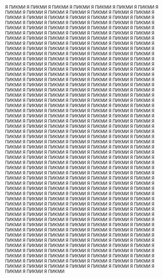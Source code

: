 Я ПИКМИ Я ПИКМИ Я ПИКМИ Я ПИКМИ Я ПИКМИ Я ПИКМИ Я ПИКМИ Я ПИКМИ Я ПИКМИ Я ПИКМИ Я ПИКМИ Я ПИКМИ Я ПИКМИ Я ПИКМИ Я ПИКМИ Я ПИКМИ Я ПИКМИ Я ПИКМИ Я ПИКМИ Я ПИКМИ Я ПИКМИ Я ПИКМИ Я ПИКМИ Я ПИКМИ Я ПИКМИ Я ПИКМИ Я ПИКМИ Я ПИКМИ Я ПИКМИ Я ПИКМИ Я ПИКМИ Я ПИКМИ Я ПИКМИ Я ПИКМИ Я ПИКМИ Я ПИКМИ Я ПИКМИ Я ПИКМИ Я ПИКМИ Я ПИКМИ Я ПИКМИ Я ПИКМИ Я ПИКМИ Я ПИКМИ Я ПИКМИ Я ПИКМИ Я ПИКМИ Я ПИКМИ Я ПИКМИ Я ПИКМИ Я ПИКМИ Я ПИКМИ Я ПИКМИ Я ПИКМИ Я ПИКМИ Я ПИКМИ Я ПИКМИ Я ПИКМИ Я ПИКМИ Я ПИКМИ Я ПИКМИ Я ПИКМИ Я ПИКМИ Я ПИКМИ Я ПИКМИ Я ПИКМИ Я ПИКМИ Я ПИКМИ Я ПИКМИ Я ПИКМИ Я ПИКМИ Я ПИКМИ Я ПИКМИ Я ПИКМИ Я ПИКМИ Я ПИКМИ Я ПИКМИ Я ПИКМИ Я ПИКМИ Я ПИКМИ Я ПИКМИ Я ПИКМИ Я ПИКМИ Я ПИКМИ Я ПИКМИ Я ПИКМИ Я ПИКМИ Я ПИКМИ Я ПИКМИ Я ПИКМИ Я ПИКМИ Я ПИКМИ Я ПИКМИ Я ПИКМИ Я ПИКМИ Я ПИКМИ Я ПИКМИ Я ПИКМИ Я ПИКМИ Я ПИКМИ Я ПИКМИ Я ПИКМИ Я ПИКМИ Я ПИКМИ Я ПИКМИ Я ПИКМИ Я ПИКМИ Я ПИКМИ Я ПИКМИ Я ПИКМИ Я ПИКМИ Я ПИКМИ Я ПИКМИ Я ПИКМИ Я ПИКМИ Я ПИКМИ Я ПИКМИ Я ПИКМИ Я ПИКМИ Я ПИКМИ Я ПИКМИ Я ПИКМИ Я ПИКМИ Я ПИКМИ Я ПИКМИ Я ПИКМИ Я ПИКМИ Я ПИКМИ Я ПИКМИ Я ПИКМИ Я ПИКМИ Я ПИКМИ Я ПИКМИ Я ПИКМИ Я ПИКМИ Я ПИКМИ Я ПИКМИ Я ПИКМИ Я ПИКМИ Я ПИКМИ Я ПИКМИ Я ПИКМИ Я ПИКМИ Я ПИКМИ Я ПИКМИ Я ПИКМИ Я ПИКМИ Я ПИКМИ Я ПИКМИ Я ПИКМИ Я ПИКМИ Я ПИКМИ Я ПИКМИ Я ПИКМИ Я ПИКМИ Я ПИКМИ Я ПИКМИ Я ПИКМИ Я ПИКМИ Я ПИКМИ Я ПИКМИ Я ПИКМИ Я ПИКМИ Я ПИКМИ Я ПИКМИ Я ПИКМИ Я ПИКМИ Я ПИКМИ Я ПИКМИ Я ПИКМИ Я ПИКМИ Я ПИКМИ Я ПИКМИ Я ПИКМИ Я ПИКМИ Я ПИКМИ Я ПИКМИ Я ПИКМИ Я ПИКМИ Я ПИКМИ Я ПИКМИ Я ПИКМИ Я ПИКМИ Я ПИКМИ Я ПИКМИ Я ПИКМИ Я ПИКМИ Я ПИКМИ Я ПИКМИ Я ПИКМИ Я ПИКМИ Я ПИКМИ Я ПИКМИ Я ПИКМИ Я ПИКМИ Я ПИКМИ Я ПИКМИ Я ПИКМИ Я ПИКМИ Я ПИКМИ Я ПИКМИ Я ПИКМИ Я ПИКМИ Я ПИКМИ Я ПИКМИ Я ПИКМИ Я ПИКМИ Я ПИКМИ Я ПИКМИ Я ПИКМИ Я ПИКМИ Я ПИКМИ Я ПИКМИ Я ПИКМИ Я ПИКМИ Я ПИКМИ Я ПИКМИ Я ПИКМИ Я ПИКМИ Я ПИКМИ Я ПИКМИ Я ПИКМИ Я ПИКМИ Я ПИКМИ Я ПИКМИ Я ПИКМИ Я ПИКМИ Я ПИКМИ Я ПИКМИ Я ПИКМИ Я ПИКМИ Я ПИКМИ Я ПИКМИ Я ПИКМИ Я ПИКМИ Я ПИКМИ Я ПИКМИ Я ПИКМИ Я ПИКМИ Я ПИКМИ Я ПИКМИ Я ПИКМИ Я ПИКМИ Я ПИКМИ Я ПИКМИ Я ПИКМИ Я ПИКМИ Я ПИКМИ Я ПИКМИ Я ПИКМИ Я ПИКМИ Я ПИКМИ Я ПИКМИ Я ПИКМИ Я ПИКМИ Я ПИКМИ Я ПИКМИ Я ПИКМИ Я ПИКМИ Я ПИКМИ Я ПИКМИ Я ПИКМИ Я ПИКМИ Я ПИКМИ Я ПИКМИ Я ПИКМИ Я ПИКМИ Я ПИКМИ Я ПИКМИ Я ПИКМИ Я ПИКМИ Я ПИКМИ Я ПИКМИ Я ПИКМИ Я ПИКМИ Я ПИКМИ Я ПИКМИ Я ПИКМИ Я ПИКМИ Я ПИКМИ Я ПИКМИ Я ПИКМИ Я ПИКМИ Я ПИКМИ Я ПИКМИ Я ПИКМИ Я ПИКМИ Я ПИКМИ Я ПИКМИ Я ПИКМИ Я ПИКМИ Я ПИКМИ Я ПИКМИ Я ПИКМИ Я ПИКМИ Я ПИКМИ Я ПИКМИ Я ПИКМИ Я ПИКМИ Я ПИКМИ Я ПИКМИ Я ПИКМИ Я ПИКМИ Я ПИКМИ Я ПИКМИ Я ПИКМИ Я ПИКМИ Я ПИКМИ Я ПИКМИ Я ПИКМИ Я ПИКМИ Я ПИКМИ Я ПИКМИ Я ПИКМИ Я ПИКМИ Я ПИКМИ Я ПИКМИ Я ПИКМИ Я ПИКМИ Я ПИКМИ Я ПИКМИ Я ПИКМИ Я ПИКМИ Я ПИКМИ Я ПИКМИ Я ПИКМИ Я ПИКМИ Я ПИКМИ Я ПИКМИ Я ПИКМИ Я ПИКМИ Я ПИКМИ Я ПИКМИ Я ПИКМИ Я ПИКМИ Я ПИКМИ Я ПИКМИ Я ПИКМИ Я ПИКМИ Я ПИКМИ Я ПИКМИ Я ПИКМИ Я ПИКМИ Я ПИКМИ Я ПИКМИ Я ПИКМИ Я ПИКМИ Я ПИКМИ Я ПИКМИ Я ПИКМИ Я ПИКМИ Я ПИКМИ Я ПИКМИ Я ПИКМИ Я ПИКМИ Я ПИКМИ Я ПИКМИ Я ПИКМИ Я ПИКМИ Я ПИКМИ
